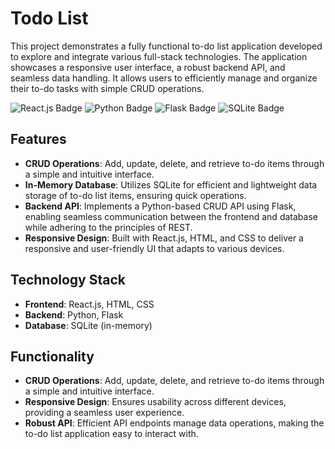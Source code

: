 # **Todo List**

This project demonstrates a fully functional to-do list application developed to explore and integrate various full-stack technologies. The application showcases a responsive user interface, a robust backend API, and seamless data handling. It allows users to efficiently manage and organize their to-do tasks with simple CRUD operations.

![React.js Badge](https://img.shields.io/badge/React-61DAFB?style=for-the-badge&logo=react&logoColor=black)
![Python Badge](https://img.shields.io/badge/Python-3776AB?style=for-the-badge&logo=python&logoColor=white)
![Flask Badge](https://img.shields.io/badge/Flask-000000?style=for-the-badge&logo=flask&logoColor=white)
![SQLite Badge](https://img.shields.io/badge/SQLite-003B57?style=for-the-badge&logo=sqlite&logoColor=white)

## Features

- **CRUD Operations**: Add, update, delete, and retrieve to-do items through a simple and intuitive interface.
- **In-Memory Database**: Utilizes SQLite for efficient and lightweight data storage of to-do list items, ensuring quick operations.
- **Backend API**: Implements a Python-based CRUD API using Flask, enabling seamless communication between the frontend and database while adhering to the principles of REST.
- **Responsive Design**: Built with React.js, HTML, and CSS to deliver a responsive and user-friendly UI that adapts to various devices.

## Technology Stack

- **Frontend**: React.js, HTML, CSS
- **Backend**: Python, Flask
- **Database**: SQLite (in-memory)

## Functionality

- **CRUD Operations**: Add, update, delete, and retrieve to-do items through a simple and intuitive interface.
- **Responsive Design**: Ensures usability across different devices, providing a seamless user experience.
- **Robust API**: Efficient API endpoints manage data operations, making the to-do list application easy to interact with.
